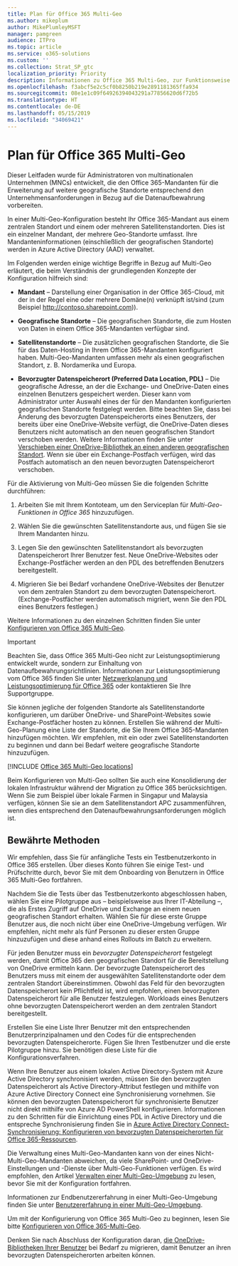 ```yaml
---
title: Plan für Office 365 Multi-Geo
ms.author: mikeplum
author: MikePlumleyMSFT
manager: pamgreen
audience: ITPro
ms.topic: article
ms.service: o365-solutions
ms.custom: ''
ms.collection: Strat_SP_gtc
localization_priority: Priority
description: Informationen zu Office 365 Multi-Geo, zur Funktionsweise von Multi-Geo und zu für Datenspeicher verfügbaren geografischen Standorten.
ms.openlocfilehash: f3abcf5e2c5cf0b8250b219e2891181365ffa934
ms.sourcegitcommit: 08e1e1c09f64926394043291a77856620d6f72b5
ms.translationtype: HT
ms.contentlocale: de-DE
ms.lasthandoff: 05/15/2019
ms.locfileid: "34069421"
---
```

# <a name="plan-for-office-365-multi-geo"></a>Plan für Office 365 Multi-Geo

Dieser Leitfaden wurde für Administratoren von multinationalen Unternehmen (MNCs) entwickelt, die den Office 365-Mandanten für die Erweiterung auf weitere geografische Standorte entsprechend den Unternehmensanforderungen in Bezug auf die Datenaufbewahrung vorbereiten.

In einer Multi-Geo-Konfiguration besteht Ihr Office 365-Mandant aus einem zentralen Standort und einem oder mehreren Satellitenstandorten. Dies ist ein einzelner Mandant, der mehrere Geo-Standorte umfasst. Ihre Mandanteninformationen (einschließlich der geografischen Standorte) werden in Azure Active Directory (AAD) verwaltet.

Im Folgenden werden einige wichtige Begriffe in Bezug auf Multi-Geo erläutert, die beim Verständnis der grundlegenden Konzepte der Konfiguration hilfreich sind:

-   **Mandant** – Darstellung einer Organisation in der Office 365-Cloud, mit der in der Regel eine oder mehrere Domäne(n) verknüpft ist/sind (zum Beispiel http://contoso.sharepoint.com)). 

-   **Geografische Standorte** – Die geografischen Standorte, die zum Hosten von Daten in einem Office 365-Mandanten verfügbar sind.

-   **Satellitenstandorte** – Die zusätzlichen geografischen Standorte, die Sie für das Daten-Hosting in Ihrem Office 365-Mandanten konfiguriert haben. Multi-Geo-Mandanten umfassen mehr als einen geografischen Standort, z. B. Nordamerika und Europa.

-   **Bevorzugter Datenspeicherort (Preferred Data Location, PDL)** – Die geografische Adresse, an der die Exchange- und OneDrive-Daten eines einzelnen Benutzers gespeichert werden. Dieser kann vom Administrator unter Auswahl eines der für den Mandanten konfigurierten geografischen Standorte festgelegt werden. Bitte beachten Sie, dass bei Änderung des bevorzugten Datenspeicherorts eines Benutzers, der bereits über eine OneDrive-Website verfügt, die OneDrive-Daten dieses Benutzers nicht automatisch an den neuen geografischen Standort verschoben werden. Weitere Informationen finden Sie unter [Verschieben einer OneDrive-Bibliothek an einen anderen geografischen Standort](move-onedrive-between-geo-locations.md). Wenn sie über ein Exchange-Postfach verfügen, wird das Postfach automatisch an den neuen bevorzugten Datenspeicherort verschoben.

Für die Aktivierung von Multi-Geo müssen Sie die folgenden Schritte durchführen:

1.  Arbeiten Sie mit Ihrem Kontoteam, um den Serviceplan für _Multi-Geo-Funktionen in Office 365_ hinzuzufügen.

2.  Wählen Sie die gewünschten Satellitenstandorte aus, und fügen Sie sie Ihrem Mandanten hinzu.

3.  Legen Sie den gewünschten Satellitenstandort als bevorzugten Datenspeicherort Ihrer Benutzer fest. Neue OneDrive-Websites oder Exchange-Postfächer werden an den PDL des betreffenden Benutzers bereitgestellt.

4.  Migrieren Sie bei Bedarf vorhandene OneDrive-Websites der Benutzer von dem zentralen Standort zu dem bevorzugten Datenspeicherort. (Exchange-Postfächer werden automatisch migriert, wenn Sie den PDL eines Benutzers festlegen.)

Weitere Informationen zu den einzelnen Schritten finden Sie unter [Konfigurieren von Office 365 Multi-Geo](multi-geo-tenant-configuration.md).

> [!IMPORTANT]
> Beachten Sie, dass Office 365 Multi-Geo nicht zur Leistungsoptimierung entwickelt wurde, sondern zur Einhaltung von Datenaufbewahrungsrichtlinien. Informationen zur Leistungsoptimierung vom Office 365 finden Sie unter [Netzwerkplanung und Leistungsoptimierung für Office 365](https://support.office.com/article/e5f1228c-da3c-4654-bf16-d163daee8848) oder kontaktieren Sie Ihre Supportgruppe.

Sie können jegliche der folgenden Standorte als Satellitenstandorte konfigurieren, um darüber OneDrive- und SharePoint-Websites sowie Exchange-Postfächer hosten zu können. Erstellen Sie während der Multi-Geo-Planung eine Liste der Standorte, die Sie Ihrem Office 365-Mandanten hinzufügen möchten. Wir empfehlen, mit ein oder zwei Satellitenstandorten zu beginnen und dann bei Bedarf weitere geografische Standorte hinzuzufügen.

[!INCLUDE [Office 365 Multi-Geo locations](includes/office-365-multi-geo-locations.md)]

Beim Konfigurieren von Multi-Geo sollten Sie auch eine Konsolidierung der lokalen Infrastruktur während der Migration zu Office 365 berücksichtigen. Wenn Sie zum Beispiel über lokale Farmen in Singapur und Malaysia verfügen, können Sie sie an dem Satellitenstandort APC zusammenführen, wenn dies entsprechend den Datenaufbewahrungsanforderungen möglich ist.

## <a name="best-practices"></a>Bewährte Methoden

Wir empfehlen, dass Sie für anfängliche Tests ein Testbenutzerkonto in Office 365 erstellen. Über dieses Konto führen Sie einige Test- und Prüfschritte durch, bevor Sie mit dem Onboarding von Benutzern in Office 365 Multi-Geo fortfahren.

Nachdem Sie die Tests über das Testbenutzerkonto abgeschlossen haben, wählen Sie eine Pilotgruppe aus – beispielsweise aus Ihrer IT-Abteilung –, die als Erstes Zugriff auf OneDrive und Exchange an einem neuen geografischen Standort erhalten. Wählen Sie für diese erste Gruppe Benutzer aus, die noch nicht über eine OneDrive-Umgebung verfügen. Wir empfehlen, nicht mehr als fünf Personen zu dieser ersten Gruppe hinzuzufügen und diese anhand eines Rollouts im Batch zu erweitern.

Für jeden Benutzer muss ein *bevorzugter Datenspeicherort* festgelegt werden, damit Office 365 den geografischen Standort für die Bereitstellung von OneDrive ermitteln kann. Der bevorzugte Datenspeicherort des Benutzers muss mit einem der ausgewählten Satellitenstandorte oder dem zentralen Standort übereinstimmen. Obwohl das Feld für den bevorzugten Datenspeicherort kein Pflichtfeld ist, wird empfohlen, einen bevorzugten Datenspeicherort für alle Benutzer festzulegen. Workloads eines Benutzers ohne bevorzugten Datenspeicherort werden an dem zentralen Standort bereitgestellt.

Erstellen Sie eine Liste Ihrer Benutzer mit den entsprechenden Benutzerprinzipalnamen und den Codes für die entsprechenden bevorzugten Datenspeicherorte. Fügen Sie Ihren Testbenutzer und die erste Pilotgruppe hinzu. Sie benötigen diese Liste für die Konfigurationsverfahren.

Wenn Ihre Benutzer aus einem lokalen Active Directory-System mit Azure Active Directory synchronisiert werden, müssen Sie den bevorzugten Datenspeicherort als Active Directory-Attribut festlegen und mithilfe von Azure Active Directory Connect eine Synchronisierung vornehmen. Sie können den bevorzugten Datenspeicherort für synchronisierte Benutzer nicht direkt mithilfe von Azure AD PowerShell konfigurieren. Informationen zu den Schritten für die Einrichtung eines PDL in Active Directory und die entspreche Synchronisierung finden Sie in [Azure Active Directory Connect-Synchronisierung: Konfigurieren von bevorzugten Datenspeicherorten für Office 365-Ressourcen](https://docs.microsoft.com/en-us/azure/active-directory/connect/active-directory-aadconnectsync-feature-preferreddatalocation).

Die Verwaltung eines Multi-Geo-Mandanten kann von der eines Nicht-Multi-Geo-Mandanten abweichen, da viele SharePoint- und OneDrive-Einstellungen und -Dienste über Multi-Geo-Funktionen verfügen. Es wird empfohlen, den Artikel [Verwalten einer Multi-Geo-Umgebung](administering-a-multi-geo-environment.md) zu lesen, bevor Sie mit der Konfiguration fortfahren.

Informationen zur Endbenutzererfahrung in einer Multi-Geo-Umgebung finden Sie unter [Benutzererfahrung in einer Multi-Geo-Umgebung](multi-geo-user-experience.md).

Um mit der Konfigurierung von Office 365 Multi-Geo zu beginnen, lesen Sie bitte [Konfigurieren von Office 365-Multi-Geo](multi-geo-tenant-configuration.md).

Denken Sie nach Abschluss der Konfiguration daran, [die OneDrive-Bibliotheken Ihrer Benutzer](move-onedrive-between-geo-locations.md) bei Bedarf zu migrieren, damit Benutzer an ihren bevorzugten Datenspeicherorten arbeiten können.
